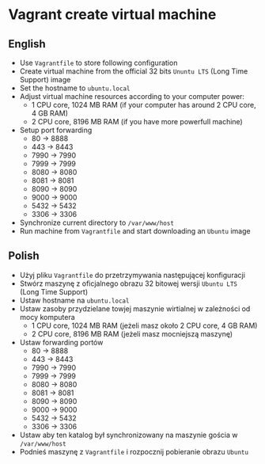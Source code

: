 # Vagrant create virtual machine

## English

- Use `Vagrantfile` to store following configuration
- Create virtual machine from the official 32 bits `Ununtu LTS` (Long Time Support) image
- Set the hostname to `ubuntu.local`
- Adjust virtual machine resources according to your computer power:
    - 1 CPU core, 1024 MB RAM (if your computer has around 2 CPU core, 4 GB RAM)
    - 2 CPU core, 8196 MB RAM (if you have more powerfull machine)
- Setup port forwarding
    - 80 -> 8888
    - 443 -> 8443
    - 7990 -> 7990
    - 7999 -> 7999
    - 8080 -> 8080
    - 8081 -> 8081
    - 8090 -> 8090
    - 9000 -> 9000
    - 5432 -> 5432
    - 3306 -> 3306
- Synchronize current directory to `/var/www/host`
- Run machine from `Vagrantfile` and start downloading an `Ubuntu` image

## Polish

- Użyj pliku `Vagrantfile` do przetrzymywania następującej konfiguracji
- Stwórz maszynę z oficjalnego obrazu 32 bitowej wersji `Ubuntu LTS` (Long Time Support)
- Ustaw hostname na `ubuntu.local`
- Ustaw zasoby przydzielane towjej maszynie wirtialnej w zależności od mocy komputera
    - 1 CPU core, 1024 MB RAM (jeżeli masz około 2 CPU core, 4 GB RAM)
    - 2 CPU core, 8196 MB RAM (jeżeli masz mocniejszą maszynę)
- Ustaw forwarding portów
    - 80 -> 8888
    - 443 -> 8443
    - 7990 -> 7990
    - 7999 -> 7999
    - 8080 -> 8080
    - 8081 -> 8081
    - 8090 -> 8090
    - 9000 -> 9000
    - 5432 -> 5432
    - 3306 -> 3306
- Ustaw aby ten katalog był synchronizowany na maszynie gościa w `/var/www/host`
- Podnieś maszynę z `Vagrantfile` i rozpocznij pobieranie obrazu `Ubuntu`
